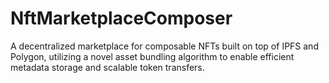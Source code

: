 # NftMarketplaceComposer
A decentralized marketplace for composable NFTs built on top of IPFS and Polygon, utilizing a novel asset bundling algorithm to enable efficient metadata storage and scalable token transfers.
